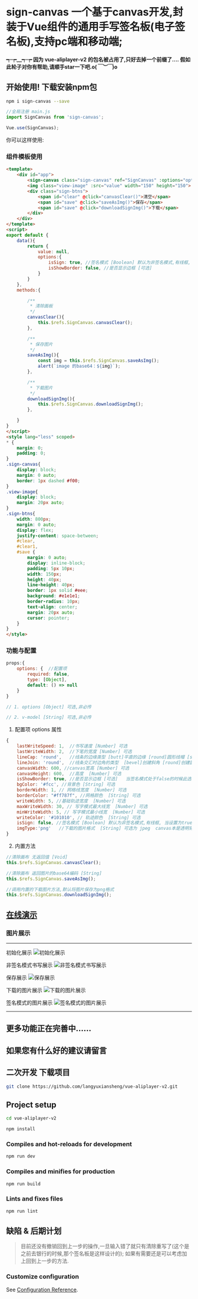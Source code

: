 # sign-canvas 一个基于canvas开发,封装于Vue组件的通用手写签名板(电子签名板),支持pc端和移动端;

#### ┭┮﹏┭┮ 因为 vue-aliplayer-v2 的包名被占用了,只好去掉一个前缀了.... 假如此轮子对你有帮助,请顺手star一下吧.o(*￣︶￣*)o

## 开始使用! 下载安装npm包
```bash
npm i sign-canvas --save
```
```javascript
//全局注册 main.js
import SignCanvas from 'sign-canvas';

Vue.use(SignCanvas);

```

你可以这样使用: 

### 组件模板使用

```html
<template>
    <div id="app">
        <sign-canvas class="sign-canvas" ref="SignCanvas" :options="options" v-model="value"/>
        <img class="view-image" :src="value" width="150" height="150">
        <div class="sign-btns">
            <span id="clear" @click="canvasClear()">清空</span>
            <span id="save" @click="saveAsImg()">保存</span>
            <span id="save" @click="downloadSignImg()">下载</span>
        </div>
    </div>
</template>
<script>
export default {
    data(){
        return {
            value: null,
            options:{
                isSign: true, //签名模式 [Boolean] 默认为非签名模式,有线框, 当设置为true的时候没有任何线框
                isShowBorder: false, //是否显示边框 [可选]
            }
        }
    },
    methods:{

        /**
         * 清除画板
         */
        canvasClear(){
            this.$refs.SignCanvas.canvasClear();
        },

        /**
         * 保存图片
         */
        saveAsImg(){
            const img = this.$refs.SignCanvas.saveAsImg();
            alert(`image 的base64：${img}`);
        },

        /**
         * 下载图片
         */
        downloadSignImg(){
            this.$refs.SignCanvas.downloadSignImg();
        },

    }
}
</script>
<style lang="less" scoped>
* {
    margin: 0;
    padding: 0;
}
.sign-canvas{
    display: block;
    margin: 0 auto;
    border: 1px dashed #f00;
}
.view-image{
    display: block;
    margin: 20px auto;
}
.sign-btns{
    width: 800px;
    margin: 0 auto;
    display: flex;
    justify-content: space-between;
    #clear,
    #clear1,
    #save {
        margin: 0 auto;
        display: inline-block;
        padding: 5px 10px;
        width: 150px;
        height: 40px;
        line-height: 40px;
        border: 1px solid #eee;
        background: #e1e1e1;
        border-radius: 10px;
        text-align: center;
        margin: 20px auto;
        cursor: pointer;
    }
}
</style>

```
### 功能与配置

```javascript
props:{
    options: {  //配置项
        required: false,
        type: [Object],
        default: () => null
    }
}

// 1. options [Object] 可选,非必传

// 2. v-model [String] 可选,非必传

```
1. 配置项 options 属性
```javascript
{
    lastWriteSpeed: 1,  //书写速度 [Number] 可选
    lastWriteWidth: 2,  //下笔的宽度 [Number] 可选
    lineCap: 'round',   //线条的边缘类型 [butt]平直的边缘 [round]圆形线帽 [square]	正方形线帽
    lineJoin: 'round',  //线条交汇时边角的类型  [bevel]创建斜角 [round]创建圆角 [miter]创建尖角。
    canvasWidth: 600, //canvas宽高 [Number] 可选
    canvasHeight: 600,  //高度  [Number] 可选
    isShowBorder: true, //是否显示边框 [可选]   当签名模式处于false的时候此选项才生效
    bgColor: '#fcc', //背景色 [String] 可选
    borderWidth: 1, // 网格线宽度  [Number] 可选
    borderColor: "#ff787f", //网格颜色  [String] 可选
    writeWidth: 5, //基础轨迹宽度  [Number] 可选
    maxWriteWidth: 30, // 写字模式最大线宽  [Number] 可选
    minWriteWidth: 5, // 写字模式最小线宽  [Number] 可选
    writeColor: '#101010', // 轨迹颜色  [String] 可选
    isSign: false, //签名模式 [Boolean] 默认为非签名模式,有线框, 当设置为true的时候没有任何线框
    imgType:'png'   //下载的图片格式  [String] 可选为 jpeg  canvas本是透明背景的
}
```

2. 内置方法
```javascript
//清除画布 无返回值 [Void]
this.$refs.SignCanvas.canvasClear(); 

//清除画布 返回图片的base64编码 [String]
this.$refs.SignCanvas.saveAsImg();

//调用内置的下载图片方法,默认将图片保存为png格式
this.$refs.SignCanvas.downloadSignImg();

```
## [在线演示](https://langyuxiansheng.github.io/vue-aliplayer-v2/)
### 图片展示 
---

初始化展示
![初始化展示](https://github.com/langyuxiansheng/vue-aliplayer-v2/blob/master/images/s1.png)

非签名模式书写展示
![非签名模式书写展示](https://github.com/langyuxiansheng/vue-aliplayer-v2/blob/master/images/s2.png)

保存展示
![保存展示](https://github.com/langyuxiansheng/vue-aliplayer-v2/blob/master/images/s3.png)

下载的图片展示
![下载的图片展示](https://github.com/langyuxiansheng/vue-aliplayer-v2/blob/master/images/s4.png)

签名模式的图片展示
![签名模式的图片展示](https://github.com/langyuxiansheng/vue-aliplayer-v2/blob/master/images/s5.png)

---
## 更多功能正在完善中......
## 如果您有什么好的建议请留言

## 二次开发 下载项目

```bash
git clone https://github.com/langyuxiansheng/vue-aliplayer-v2.git
```

## Project setup
```bash
cd vue-aliplayer-v2

npm install
```

### Compiles and hot-reloads for development
```bash
npm run dev
```

### Compiles and minifies for production
```bash
npm run build
```

### Lints and fixes files
```bash
npm run lint
```

## 缺陷 & 后期计划

> 目前还没有撤销回到上一步的操作,一旦输入错了就只有清除重写了(这个是之前去银行的时候,那个签名板是这样设计的);
> 如果有需要还是可以考虑加上回到上一步的方法.

### Customize configuration
See [Configuration Reference](https://cli.vuejs.org/config/).
